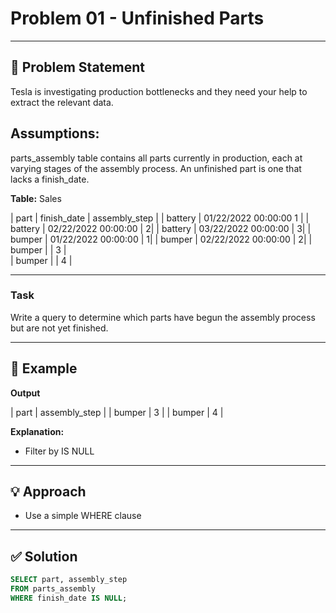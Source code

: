 # Problem 01 - Unfinished Parts
---

## 📄 Problem Statement
Tesla is investigating production bottlenecks and they need your help to extract the relevant data. 

## Assumptions:
parts_assembly table contains all parts currently in production, each at varying stages of the assembly process.
An unfinished part is one that lacks a finish_date.

**Table:** Sales

| part	|	finish_date		| assembly_step |
| battery	|	01/22/2022 00:00:00		1 |
| battery |	02/22/2022 00:00:00	| 	2| 
| battery	| 	03/22/2022 00:00:00	| 	3| 
| bumper	| 01/22/2022 00:00:00	| 	1| 
| bumper	| 02/22/2022 00:00:00	| 2| 
| bumper	|   | 3 |  
| bumper	| 	|	4 |


---

### Task

Write a query to determine which parts have begun the assembly process but are not yet finished.

---

## 🧪 Example

**Output**

| part |	assembly_step |
| bumper |	3 |
| bumper |	4 |
  
**Explanation:**

- Filter by IS NULL

---

## 💡 Approach

- Use a simple WHERE clause

---

## ✅ Solution

```sql
SELECT part, assembly_step
FROM parts_assembly
WHERE finish_date IS NULL;

